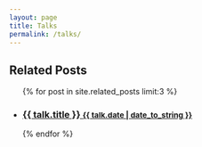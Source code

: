 ```yaml
---
layout: page
title: Talks
permalink: /talks/
---
```


<div class="related">
  <h2>Related Posts</h2>
  <ul class="related-posts">
    {% for post in site.related_posts limit:3 %}
      <li>
        <h3>
          <a href="{{ post.url | relative_url }}">
            {{ talk.title }}
            <small>{{ talk.date | date_to_string }}</small>
          </a>
        </h3>
      </li>
    {% endfor %}
  </ul>
</div>
